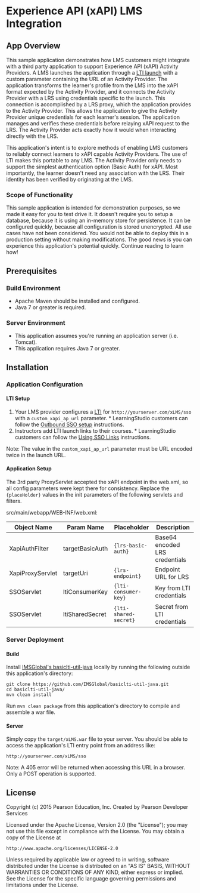 # Experience API (xAPI) LMS Integration

## App Overview

This sample application demonstrates how LMS customers might integrate with a third party application to support Experience API (xAPI) Activity Providers. A LMS launches the application through a [LTI launch](http://developers.imsglobal.org/) with a custom parameter containing the URL of an Activity Provider. The application transforms the learner's profile from the LMS into the xAPI format expected by the Activity Provider, and it connects the Activity Provider with a LRS using credentials specific to the launch. This connection is accomplished by a LRS proxy, which the application provides to the Activity Provider. This allows the application to give the Activity Provider unique credentials for each learner's session. The application manages and verifies these credentials before relaying xAPI request to the LRS. The Activity Provider acts exactly how it would when interacting directly with the LRS.

This application's intent is to explore methods of enabling LMS customers to reliably connect learners to xAPI capable Activity Providers. The use of LTI makes this portable to any LMS. The Activity Provider only needs to support the simplest authentication option (Basic Auth) for xAPI. Most importantly, the learner doesn't need any association with the LRS. Their identity has been verified by originating at the LMS.

### Scope of Functionality 

This sample application is intended for demonstration purposes, so we made it easy for you to test drive it. It doesn't require you to setup a database, because it is using an in-memory store for persistence. It can be configured quickly, because all configuration is stored unencrypted. All use cases have not been considered. You would not be able to deploy this in a production setting without making modifications. The good news is you can experience this application's potential quickly. Continue reading to learn how!

## Prerequisites

### Build Environment 

  * Apache Maven should be installed and configured.
  * Java 7 or greater is required.

### Server Environment 

  * This application assumes you're running an application server (i.e. Tomcat). 
  * This application requires Java 7 or greater.

## Installation

### Application Configuration

#### LTI Setup

  1. Your LMS provider configures a [LTI](http://developers.imsglobal.org/) for `http://yourserver.com/xLMS/sso` with a `custom_xapi_ap_url` parameter.
    * LearningStudio customers can follow the [Outbound SSO setup](http://developer.pearson.com/learningstudio/set) instructions.
  2. Instructors add LTI launch links to their courses.
    * LearningStudio customers can follow the [Using SSO Links](http://developer.pearson.com/learningstudio/integrating-links-learningstudio) instructions.
  
Note: The value in the `custom_xapi_ap_url` parameter must be URL encoded twice in the launch URL.
 
#### Application Setup

The 3rd party ProxyServlet accepted the xAPI endpoint in the web.xml, so all config parameters were kept there for consistency. Replace the `{placeHolder}` values in the init parameters of the following servlets and filters.

src/main/webapp/WEB-INF/web.xml:

| Object Name | Param Name | Placeholder | Description |
| ----------- | ---------- | ----------- | ----------- |
| XapiAuthFilter | targetBasicAuth | `{lrs-basic-auth}` | Base64 encoded LRS credentials |
| XapiProxyServlet | targetUri | `{lrs-endpoint}` | Endpoint URL for LRS |
| SSOServlet | ltiConsumerKey | `{lti-consumer-key}` | Key from LTI credentials |
| SSOServlet | ltiSharedSecret | `{lti-shared-secret}` | Secret from LTI credentials |    

### Server Deployment

#### Build

Install [IMSGlobal's basiclti-util-java](https://github.com/IMSGlobal/basiclti-util-java/) locally by running the following outside this application's directory:

~~~~~~~~~~~~~~
git clone https://github.com/IMSGlobal/basiclti-util-java.git
cd basiclti-util-java/
mvn clean install
~~~~~~~~~~~~~~

Run `mvn clean package` from this application's directory to compile and assemble a war file.

#### Server 

Simply copy the `target/xLMS.war` file to your server. You should be able to access the application's LTI entry point from an address like: 

`http://yourserver.com/xLMS/sso`

Note: A 405 error will be returned when accessing this URL in a browser. Only a POST operation is supported.

## License

Copyright (c) 2015 Pearson Education, Inc.
Created by Pearson Developer Services

Licensed under the Apache License, Version 2.0 (the "License");
you may not use this file except in compliance with the License.
You may obtain a copy of the License at

    http://www.apache.org/licenses/LICENSE-2.0

Unless required by applicable law or agreed to in writing, software
distributed under the License is distributed on an "AS IS" BASIS,
WITHOUT WARRANTIES OR CONDITIONS OF ANY KIND, either express or implied.
See the License for the specific language governing permissions and
limitations under the License.
